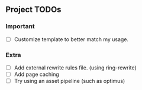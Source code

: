 ## Project TODOs

### Important
- [ ] Customize template to better match my usage.

### Extra

- [ ] Add external rewrite rules file. (using ring-rewrite)
- [ ] Add page caching
- [ ] Try using an asset pipeline (such as optimus)